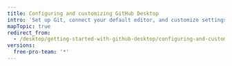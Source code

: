 ```yaml
---
title: Configuring and customizing GitHub Desktop
intro: 'Set up Git, connect your default editor, and customize settings to align GitHub Desktop with your workflow.'
mapTopic: true
redirect_from:
  - /desktop/getting-started-with-github-desktop/configuring-and-customizing-github-desktop
versions:
  free-pro-team: '*'
---
```


